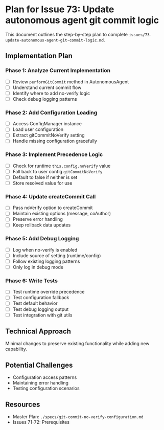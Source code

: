# Plan for Issue 73: Update autonomous agent git commit logic

This document outlines the step-by-step plan to complete `issues/73-update-autonomous-agent-git-commit-logic.md`.

## Implementation Plan

### Phase 1: Analyze Current Implementation
- [ ] Review `performGitCommit` method in AutonomousAgent
- [ ] Understand current commit flow
- [ ] Identify where to add no-verify logic
- [ ] Check debug logging patterns

### Phase 2: Add Configuration Loading
- [ ] Access ConfigManager instance
- [ ] Load user configuration
- [ ] Extract gitCommitNoVerify setting
- [ ] Handle missing configuration gracefully

### Phase 3: Implement Precedence Logic
- [ ] Check for runtime `this.config.noVerify` value
- [ ] Fall back to user config `gitCommitNoVerify`
- [ ] Default to false if neither is set
- [ ] Store resolved value for use

### Phase 4: Update createCommit Call
- [ ] Pass noVerify option to createCommit
- [ ] Maintain existing options (message, coAuthor)
- [ ] Preserve error handling
- [ ] Keep rollback data updates

### Phase 5: Add Debug Logging
- [ ] Log when no-verify is enabled
- [ ] Include source of setting (runtime/config)
- [ ] Follow existing logging patterns
- [ ] Only log in debug mode

### Phase 6: Write Tests
- [ ] Test runtime override precedence
- [ ] Test configuration fallback
- [ ] Test default behavior
- [ ] Test debug logging output
- [ ] Test integration with git utils

## Technical Approach
Minimal changes to preserve existing functionality while adding new capability.

## Potential Challenges
- Configuration access patterns
- Maintaining error handling
- Testing configuration scenarios

## Resources
- Master Plan: `./specs/git-commit-no-verify-configuration.md`
- Issues 71-72: Prerequisites